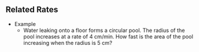 ## Related Rates

- Example
  -  Water leaking onto a floor forms a circular pool. The radius of the pool increases at a rate of 4 cm/min. How fast is the area of the pool increasing when the radius is 5 cm?